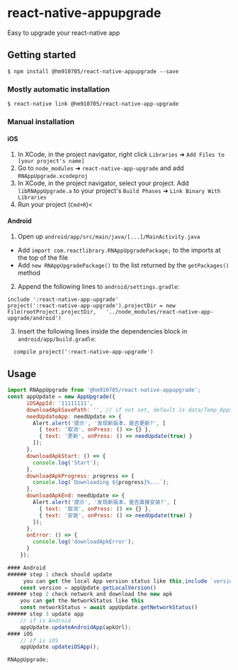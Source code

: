 # react-native-appupgrade
Easy to upgrade your react-native app

## Getting started

`$ npm install @hm910705/react-native-appupgrade --save`

### Mostly automatic installation

`$ react-native link @hm910705/react-native-app-upgrade`

### Manual installation
#### iOS

1. In XCode, in the project navigator, right click `Libraries` ➜ `Add Files to [your project's name]`
2. Go to `node_modules` ➜ `react-native-app-upgrade` and add `RNAppUpgrade.xcodeproj`
3. In XCode, in the project navigator, select your project. Add `libRNAppUpgrade.a` to your project's `Build Phases` ➜ `Link Binary With Libraries`
4. Run your project (`Cmd+R`)<

#### Android

1. Open up `android/app/src/main/java/[...]/MainActivity.java`
- Add `import com.reactlibrary.RNAppUpgradePackage;` to the imports at the top of the file
- Add `new RNAppUpgradePackage()` to the list returned by the `getPackages()` method

2. Append the following lines to `android/settings.gradle`:
```
include ':react-native-app-upgrade'
project(':react-native-app-upgrade').projectDir = new File(rootProject.projectDir,   '../node_modules/react-native-app-upgrade/android')
```

3. Insert the following lines inside the dependencies block in `android/app/build.gradle`:
```
  compile project(':react-native-app-upgrade')
```


## Usage
```javascript
import RNAppUpgrade from '@hm910705/react-native-appupgrade';
const appUpdate = new AppUpgrade({
      iOSAppId: '11111111',
      downloadApkSavePath: '', // if not set, default is data/Temp_App${versionName}.apk
      needUpdateApp: needUpdate => {
        Alert.alert('提示', '发现新版本，是否更新?', [
          { text: '取消', onPress: () => {} },
          { text: '更新', onPress: () => needUpdate(true) }
        ]);
      },
      downloadApkStart: () => {
        console.log('Start');
      },
      downloadApkProgress: progress => {
        console.log(`Downloading ${progress}%...`);
      },
      downloadApkEnd: needUpdate => {
        Alert.alert('提示', '发现新版本，是否直接安装?', [
          { text: '取消', onPress: () => {} },
          { text: '安装', onPress: () => needUpdate(true) }
        ]);
      },
      onError: () => {
        console.log('downloadApkError');
      }
    });

#### Android
###### step 1 check should update
     you can get the local App version status like this,include `versionName` and `versionCode`
	const version = appUpdate.getLocalVersion()
###### step 2 check network and download the new apk
	you can get the NetworkStatus like this
	const networkStatus = await appUpdate.getNetworkStatus()
###### step 3 update app
    // if is Android
    appUpdate.updateAndroidApp(apkUrl);
#### iOS
    // if is iOS
    appUpdate.updateiOSApp();

RNAppUpgrade;
```
